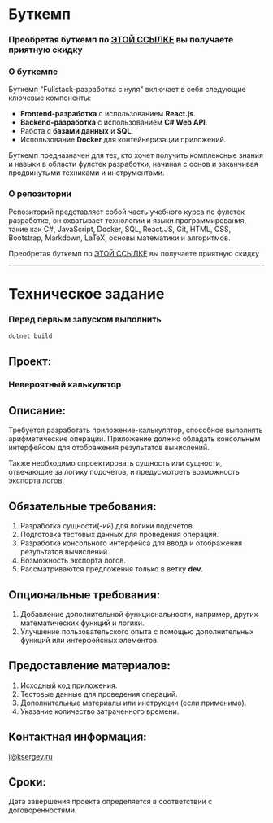 # Буткемп

### Преобретая буткемп по [ЭТОЙ ССЫЛКЕ](https://stepik.org/a/197191/pay?promo=51f2e70c7ce4b640&utm_source=github.com&utm_medium=an_incredible_calculator&utm_campaign=narodny_course&utm_term=first) вы получаете приятную скидку

### О буткемпе

Буткемп "Fullstack-разработка с нуля" включает в себя следующие ключевые компоненты:

- **Frontend-разработка** с использованием **React.js**.
- **Backend-разработка** с использованием **C# Web API**.
- Работа с **базами данных** и **SQL**.
- Использование **Docker** для контейнеризации приложений.

Буткемп предназначен для тех, кто хочет получить комплексные знания и навыки в области фулстек разработки, начиная с основ и заканчивая продвинутыми техниками и инструментами.

### О репозитории

Репозиторий представляет собой часть учебного курса по фулстек разработке, он охватывает технологии и языки программирования, такие как C#, JavaScript, Docker, SQL, React.JS, Git, HTML, CSS, Bootstrap, Markdown, LaTeX, основы математики и алгоритмов.

Преобретая буткемп по [ЭТОЙ ССЫЛКЕ](https://stepik.org/a/197191/pay?promo=51f2e70c7ce4b640&utm_source=github.com&utm_medium=an_incredible_calculator&utm_campaign=narodny_course&utm_term=second) вы получаете приятную скидку

---

# Техническое задание

### Перед первым запуском выполнить 
`dotnet build`

## Проект:
###  Невероятный калькулятор

## Описание:
Требуется разработать приложение-калькулятор, способное выполнять арифметические операции. Приложение должно обладать консольным интерфейсом для отображения результатов вычислений. 

Также необходимо спроектировать сущность или сущности, отвечающие за логику подсчетов, и предусмотреть возможность экспорта логов.

## Обязательные требования:
1. Разработка сущности(-ий) для логики подсчетов.
2. Подготовка тестовых данных для проведения операций.
3. Разработка консольного интерфейса для ввода и отображения результатов вычислений.
4. Возможность экспорта логов.
5. Рассматриваются предложения только в ветку **dev**.

## Опциональные требования:
1. Добавление дополнительной функциональности, например, других математических функций и логики.
2. Улучшение пользовательского опыта с помощью дополнительных функций или интерфейсных элементов.

## Предоставление материалов:
1. Исходный код приложения.
2. Тестовые данные для проведения операций.
3. Дополнительные материалы или инструкции (если применимо).
4. Указание количество затраченного времени.

## Контактная информация:
i@ksergey.ru

## Сроки:
Дата завершения проекта определяется в соответствии с договоренностями.
